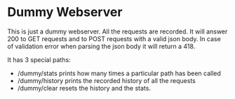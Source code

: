 # Dummy Webserver

This is just a dummy webserver. All the requests are recorded.
It will answer 200 to GET requests and to POST requests with a valid json body. In case of validation error when parsing the json body it will return a 418.

It has 3 special paths:

- /dummy/stats prints how many times a particular path has been called
- /dummy/history prints the recorded history of all the requests
- /dummy/clear resets the history and the stats.